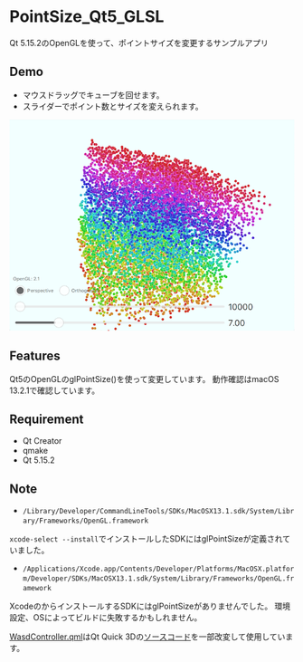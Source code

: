 # PointSize_Qt5_GLSL
Qt 5.15.2のOpenGLを使って、ポイントサイズを変更するサンプルアプリ

## Demo

* マウスドラッグでキューブを回せます。
* スライダーでポイント数とサイズを変えられます。

![Demo](images/demo.png)

## Features

Qt5のOpenGLのglPointSize()を使って変更しています。
動作確認はmacOS 13.2.1で確認しています。

## Requirement

* Qt Creator
* qmake
* Qt 5.15.2

## Note

* `/Library/Developer/CommandLineTools/SDKs/MacOSX13.1.sdk/System/Library/Frameworks/OpenGL.framework`

`xcode-select --install`でインストールしたSDKにはglPointSizeが定義されていました。

* `/Applications/Xcode.app/Contents/Developer/Platforms/MacOSX.platform/Developer/SDKs/MacOSX13.1.sdk/System/Library/Frameworks/OpenGL.framework`

XcodeのからインストールするSDKにはglPointSizeがありませんでした。
環境設定、OSによってビルドに失敗するかもしれません。

[WasdController.qml](WasdController.qml)はQt Quick 3Dの[ソースコード](https://github.com/qt/qtquick3d/blob/5.15/src/imports/helpers/WasdController.qml)を一部改変して使用しています。
